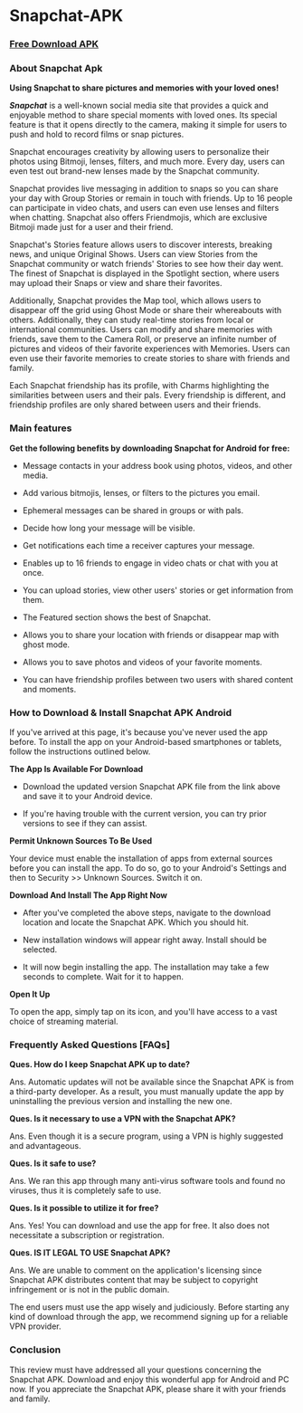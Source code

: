 # Snapchat-APK

### [Free Download APK](https://grandapk.com/en/snapchat-apk)

### About Snapchat Apk

**Using Snapchat to share pictures and memories with your loved ones!**

_**Snapchat**_ is a well-known social media site that provides a quick and enjoyable method to share special moments with loved ones. Its special feature is that it opens directly to the camera, making it simple for users to push and hold to record films or snap pictures.

Snapchat encourages creativity by allowing users to personalize their photos using Bitmoji, lenses, filters, and much more. Every day, users can even test out brand-new lenses made by the Snapchat community.

Snapchat provides live messaging in addition to snaps so you can share your day with Group Stories or remain in touch with friends. Up to 16 people can participate in video chats, and users can even use lenses and filters when chatting. Snapchat also offers Friendmojis, which are exclusive Bitmoji made just for a user and their friend.

Snapchat's Stories feature allows users to discover interests, breaking news, and unique Original Shows. Users can view Stories from the Snapchat community or watch friends' Stories to see how their day went. The finest of Snapchat is displayed in the Spotlight section, where users may upload their Snaps or view and share their favorites.

Additionally, Snapchat provides the Map tool, which allows users to disappear off the grid using Ghost Mode or share their whereabouts with others. Additionally, they can study real-time stories from local or international communities. Users can modify and share memories with friends, save them to the Camera Roll, or preserve an infinite number of pictures and videos of their favorite experiences with Memories. Users can even use their favorite memories to create stories to share with friends and family.

Each Snapchat friendship has its profile, with Charms highlighting the similarities between users and their pals. Every friendship is different, and friendship profiles are only shared between users and their friends.

### Main features

**Get the following benefits by downloading Snapchat for Android for free:**

- Message contacts in your address book using photos, videos, and other media.

- Add various bitmojis, lenses, or filters to the pictures you email.

- Ephemeral messages can be shared in groups or with pals.

- Decide how long your message will be visible.

- Get notifications each time a receiver captures your message.

- Enables up to 16 friends to engage in video chats or chat with you at once.

- You can upload stories, view other users' stories or get information from them.

- The Featured section shows the best of Snapchat.

- Allows you to share your location with friends or disappear map with ghost mode.

- Allows you to save photos and videos of your favorite moments.

- You can have friendship profiles between two users with shared content and moments.

### How to Download & Install Snapchat APK Android
If you've arrived at this page, it's because you've never used the app before. To install the app on your Android-based smartphones or tablets, follow the instructions outlined below.

**The App Is Available For Download**

- Download the updated version Snapchat APK file from the link above and save it to your Android device.

- If you're having trouble with the current version, you can try prior versions to see if they can assist.

**Permit Unknown Sources To Be Used**

Your device must enable the installation of apps from external sources before you can install the app. To do so, go to your Android's Settings and then to Security >> Unknown Sources. Switch it on.

**Download And Install The App Right Now**

- After you've completed the above steps, navigate to the download location and locate the Snapchat APK. Which you should hit.

- New installation windows will appear right away. Install should be selected.

- It will now begin installing the app. The installation may take a few seconds to complete. Wait for it to happen.

**Open It Up**

To open the app, simply tap on its icon, and you'll have access to a vast choice of streaming material.

### Frequently Asked Questions [FAQs]

**Ques. How do I keep Snapchat APK up to date?**

Ans. Automatic updates will not be available since the Snapchat APK is from a third-party developer. As a result, you must manually update the app by uninstalling the previous version and installing the new one.

**Ques. Is it necessary to use a VPN with the Snapchat APK?**

Ans. Even though it is a secure program, using a VPN is highly suggested and advantageous.

**Ques. Is it safe to use?**

Ans. We ran this app through many anti-virus software tools and found no viruses, thus it is completely safe to use.

**Ques. Is it possible to utilize it for free?**

Ans. Yes! You can download and use the app for free. It also does not necessitate a subscription or registration.

**Ques. IS IT LEGAL TO USE Snapchat APK?**

Ans. We are unable to comment on the application's licensing since Snapchat APK distributes content that may be subject to copyright infringement or is not in the public domain.

The end users must use the app wisely and judiciously. Before starting any kind of download through the app, we recommend signing up for a reliable VPN provider.

### Conclusion

This review must have addressed all your questions concerning the Snapchat APK. Download and enjoy this wonderful app for Android and PC now. If you appreciate the Snapchat APK, please share it with your friends and family.

